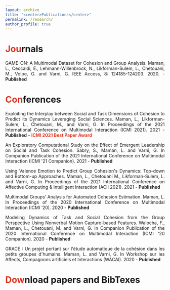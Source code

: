```yaml
---
layout: archive
title: "<center>Publications</center>"
permalink: /research/
author_profile: true
---
```


<span style="color: #DC3522">Jou</span>rnals
======
<p align="justify">GAME-ON: A Multimodal Dataset for Cohesion and Group Analysis. Maman, L., Ceccaldi, E., Lehmann-Willenbrock, N., Likforman-Sulem, L., Chetouani, M., Volpe, G. and Varni, G. IEEE Access, 8: 124185-124203. 2020. - <b>Published</b></p>

<span style="color: #DC3522">Con</span>ferences
======
<p align="justify">Exploiting the Interplay between Social and Task Dimensions of Cohesion to Predict its Dynamics Leveraging Social Sciences. Maman, L., Likforman-Sulem, L., Chetouani, M., and Varni, G. In Proceedings of the 2021 International Conference on Multimodal Interaction (ICMI 2021). 2021 - <b>Published</b> - <b style="color: #DC3522">ICMI 2021 Best Paper Award</b></p>

<p align="justify">An Exploratory Computational Study on the Effect of Emergent Leadership on Social and Task Cohesion. Sabry, S., Maman, L. and Varni, G. In Companion Publication of the 2021 International Conference on Multimodal Interaction (ICMI '21 Companion). 2021 - <b>Published</b></p>

<p align="justify">Using Valence Emotion to Predict Group Cohesion's Dynamics: Top-down and Bottom-up Approaches. Maman, L., Chetouani M., Likforman-Sulem, L. and Varni, G. In Proceedings of the 2021 International Conference on Affective Computing & Intelligent Interaction (ACII 2021). 2021 - <b>Published</b></p>

<p align="justify">Multimodal Groups’ Analysis for Automated Cohesion Estimation. Maman, L. In Proceedings of the 2020 International Conference on Multimodal Interaction (ICMI ‘20). 2020 - <b>Published</b></p>

<p align="justify">Modeling Dynamics of Task and Social Cohesion from the Group Perspective Using Nonverbal Motion Capture-based Features. Walocha, F., Maman, L., Chetouani, M. and Varni, G. In Companion Publication of the 2020 International Conference on Multimodal Interaction (ICMI '20 Companion). 2020 - <b>Published</b></p>

<p align="justify">GRACE : Un projet portant sur l'étude automatique de la cohésion dans les petits groupes d'humains. Maman, L. and Varni, G. In Workshop sur les Affects, Compagnons artificiels et Interactions (WACAI). 2020 - <b>Published</b></p>

<span style="color: #DC3522">Dow</span>nload papers and BibTexes
======
<script src="https://bibbase.org/show?bib=https%3A%2F%2Flucienmaman.github.io%2Fpublications%2Fmy_publications_bibbase.bib&jsonp=1"></script> 
